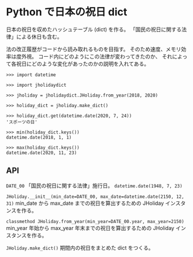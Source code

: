 # Python で日本の祝日 dict
日本の祝日を収めたハッシュテーブル (dict) を作る。
「国民の祝日に関する法律」による休日も含む。

法の改正履歴がコードから読み取れるものを目指す。
そのため速度、メモリ効率は度外視。
コード内にどのようにこの法律が変わってきたのか、
それによって各祝日にどのような変化があったのかの説明を入れてある。

```
>>> import datetime

>>> import jholidaydict

>>> jholiday = jholidaydict.JHoliday.from_year(2018, 2020)

>>> holiday_dict = jholiday.make_dict()

>>> holiday_dict.get(datetime.date(2020, 7, 24))
'スポーツの日'

>>> min(holiday_dict.keys())
datetime.date(2018, 1, 1)

>>> max(holiday_dict.keys())
datetime.date(2020, 11, 23)
```

## API
`DATE_00` 「国民の祝日に関する法律」施行日。 `datetime.date(1948, 7, 23)`

`JHoliday.__init__(min_date=DATE_00, max_date=datetime.date(2150, 12, 31)`
min\_date から max\_date までの祝日を算出するための JHoliday インスタンスを作る。

`classmethod JHoliday.from_year(min_year=DATE_00.year, max_year=2150)`
min\_year 年始から max\_year 年末までの祝日を算出するための JHoliday インスタンスを作る。

`JHoliday.make_dict()`
期間内の祝日をまとめた dict をつくる。
